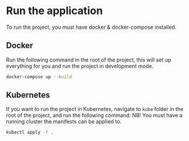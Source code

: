 # Run the application

To run the project, you must have docker & docker-compose installed.

## Docker

Run the following command in the root of the project, this will set up everything for you and run the project in development mode.

```bash
docker-compose up --build
```

## Kubernetes

If you want to run the project in Kubernetes, navigate to `kube` folder in the root of the project, and run the following command:
NB! You must have a running cluster the manifests can be applied to.

```bash
kubectl apply -f .
```

